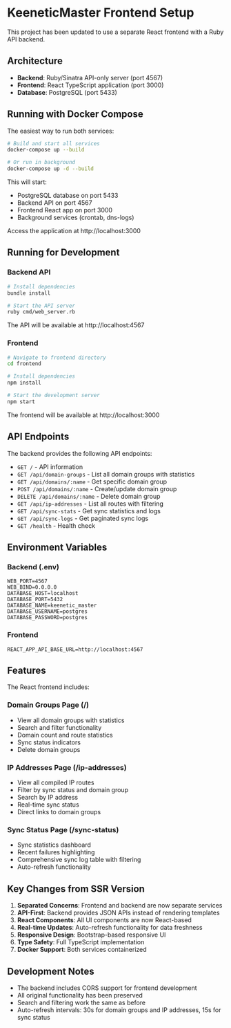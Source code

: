 # KeeneticMaster Frontend Setup

This project has been updated to use a separate React frontend with a Ruby API backend.

## Architecture

- **Backend**: Ruby/Sinatra API-only server (port 4567)
- **Frontend**: React TypeScript application (port 3000)
- **Database**: PostgreSQL (port 5433)

## Running with Docker Compose

The easiest way to run both services:

```bash
# Build and start all services
docker-compose up --build

# Or run in background
docker-compose up -d --build
```

This will start:
- PostgreSQL database on port 5433
- Backend API on port 4567
- Frontend React app on port 3000
- Background services (crontab, dns-logs)

Access the application at http://localhost:3000

## Running for Development

### Backend API

```bash
# Install dependencies
bundle install

# Start the API server
ruby cmd/web_server.rb
```

The API will be available at http://localhost:4567

### Frontend

```bash
# Navigate to frontend directory
cd frontend

# Install dependencies
npm install

# Start the development server
npm start
```

The frontend will be available at http://localhost:3000

## API Endpoints

The backend provides the following API endpoints:

- `GET /` - API information
- `GET /api/domain-groups` - List all domain groups with statistics
- `GET /api/domains/:name` - Get specific domain group
- `POST /api/domains/:name` - Create/update domain group
- `DELETE /api/domains/:name` - Delete domain group
- `GET /api/ip-addresses` - List all routes with filtering
- `GET /api/sync-stats` - Get sync statistics and logs
- `GET /api/sync-logs` - Get paginated sync logs
- `GET /health` - Health check

## Environment Variables

### Backend (.env)
```
WEB_PORT=4567
WEB_BIND=0.0.0.0
DATABASE_HOST=localhost
DATABASE_PORT=5432
DATABASE_NAME=keenetic_master
DATABASE_USERNAME=postgres
DATABASE_PASSWORD=postgres
```

### Frontend
```
REACT_APP_API_BASE_URL=http://localhost:4567
```

## Features

The React frontend includes:

### Domain Groups Page (/)
- View all domain groups with statistics
- Search and filter functionality
- Domain count and route statistics
- Sync status indicators
- Delete domain groups

### IP Addresses Page (/ip-addresses)
- View all compiled IP routes
- Filter by sync status and domain group
- Search by IP address
- Real-time sync status
- Direct links to domain groups

### Sync Status Page (/sync-status)
- Sync statistics dashboard
- Recent failures highlighting
- Comprehensive sync log table with filtering
- Auto-refresh functionality

## Key Changes from SSR Version

1. **Separated Concerns**: Frontend and backend are now separate services
2. **API-First**: Backend provides JSON APIs instead of rendering templates
3. **React Components**: All UI components are now React-based
4. **Real-time Updates**: Auto-refresh functionality for data freshness
5. **Responsive Design**: Bootstrap-based responsive UI
6. **Type Safety**: Full TypeScript implementation
7. **Docker Support**: Both services containerized

## Development Notes

- The backend includes CORS support for frontend development
- All original functionality has been preserved
- Search and filtering work the same as before
- Auto-refresh intervals: 30s for domain groups and IP addresses, 15s for sync status
